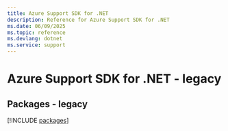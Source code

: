 ```yaml
---
title: Azure Support SDK for .NET
description: Reference for Azure Support SDK for .NET
ms.date: 06/09/2025
ms.topic: reference
ms.devlang: dotnet
ms.service: support
---
```

# Azure Support SDK for .NET - legacy
## Packages - legacy
[!INCLUDE [packages](support-index.md)]